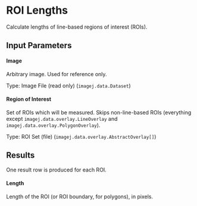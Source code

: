 ROI Lengths
===========

Calculate lengths of line-based regions of interest (ROIs).

Input Parameters
----------------

#### Image

Arbitrary image. Used for reference only.

Type: Image File (read only) (`imagej.data.Dataset`)

#### Region of Interest

Set of ROIs which will be measured. Skips non-line-based
ROIs (everything except `imagej.data.overlay.LineOverlay`
and `imagej.data.overlay.PolygonOverlay`).

Type: ROI Set (file) (`imagej.data.overlay.AbstractOverlay[]`)

Results
-------

One result row is produced for each ROI.

#### Length

Length of the ROI (or ROI boundary, for polygons),
in pixels.
